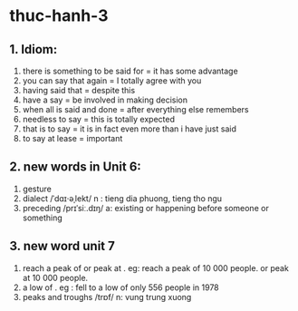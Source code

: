 # thuc-hanh-3
## 1. Idiom:
1. there is something to be said for = it has some advantage
2. you can say that again = I totally agree with you
3. having said that = despite this
4. have a say = be involved in making decision 
5. when all is said and done = after everything else remembers
6. needless to say = this is totally expected
7. that is to say = it is in fact even more than i have just said
8. to say at lease = important
## 2. new words in Unit 6:
1. gesture
2. dialect /ˈdɑɪ·əˌlekt/ n : tieng dia phuong, tieng tho ngu
3. preceding  /prɪˈsiː.dɪŋ/ a: existing or happening before someone or something
## 3. new word unit 7
1. reach a peak of or peak at . eg: reach a peak of 10 000 people. or peak at 10 000 people.
2. a low of . eg : fell to a low of only 556 people in 1978
3. peaks and troughs /trɒf/ n: vung trung xuong

